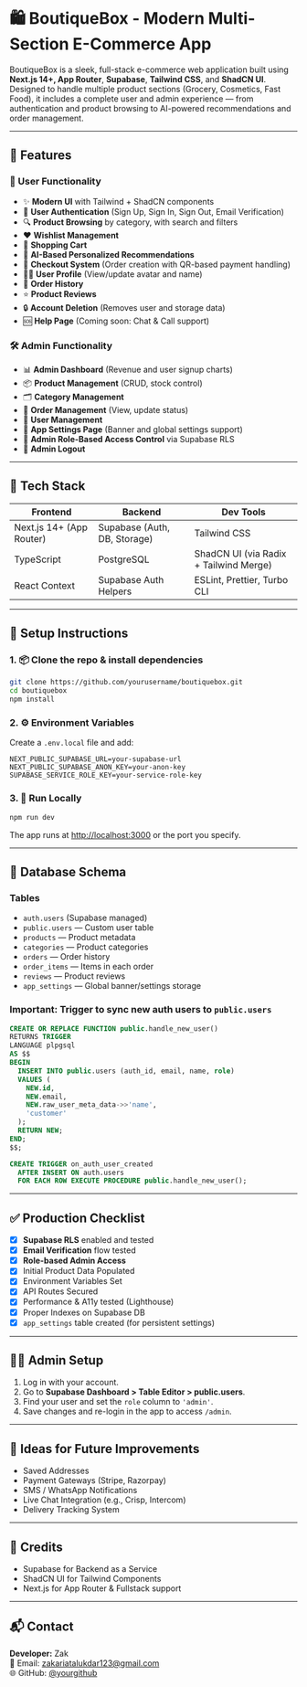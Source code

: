 # 🛍️ BoutiqueBox - Modern Multi-Section E-Commerce App

BoutiqueBox is a sleek, full-stack e-commerce web application built using **Next.js 14+, App Router**, **Supabase**, **Tailwind CSS**, and **ShadCN UI**. Designed to handle multiple product sections (Grocery, Cosmetics, Fast Food), it includes a complete user and admin experience — from authentication and product browsing to AI-powered recommendations and order management.

---

## 🚀 Features

### 👤 User Functionality

- ✨ **Modern UI** with Tailwind + ShadCN components
- 🔐 **User Authentication** (Sign Up, Sign In, Sign Out, Email Verification)
- 🔍 **Product Browsing** by category, with search and filters
- ❤️ **Wishlist Management**
- 🛒 **Shopping Cart**
- 🤖 **AI-Based Personalized Recommendations**
- 🧾 **Checkout System** (Order creation with QR-based payment handling)
- 🧑‍💼 **User Profile** (View/update avatar and name)
- 📜 **Order History**
- ⭐ **Product Reviews**
- 🔒 **Account Deletion** (Removes user and storage data)
- 🆘 **Help Page** (Coming soon: Chat & Call support)

### 🛠️ Admin Functionality

- 📊 **Admin Dashboard** (Revenue and user signup charts)
- 📦 **Product Management** (CRUD, stock control)
- 🗂️ **Category Management**
- 📃 **Order Management** (View, update status)
- 👥 **User Management**
- 🔧 **App Settings Page** (Banner and global settings support)
- 🔐 **Admin Role-Based Access Control** via Supabase RLS
- 🚪 **Admin Logout**

---

## 🧰 Tech Stack

| Frontend         | Backend           | Dev Tools                  |
|------------------|-------------------|----------------------------|
| Next.js 14+ (App Router) | Supabase (Auth, DB, Storage) | Tailwind CSS              |
| TypeScript       | PostgreSQL        | ShadCN UI (via Radix + Tailwind Merge) |
| React Context    | Supabase Auth Helpers | ESLint, Prettier, Turbo CLI |

---

## 🧪 Setup Instructions

### 1. 📦 Clone the repo & install dependencies

```bash
git clone https://github.com/yourusername/boutiquebox.git
cd boutiquebox
npm install
```

### 2. ⚙️ Environment Variables

Create a `.env.local` file and add:

```env
NEXT_PUBLIC_SUPABASE_URL=your-supabase-url
NEXT_PUBLIC_SUPABASE_ANON_KEY=your-anon-key
SUPABASE_SERVICE_ROLE_KEY=your-service-role-key
```

### 3. 🧱 Run Locally

```bash
npm run dev
```

The app runs at [http://localhost:3000](http://localhost:3000) or the port you specify.

---

## 🧠 Database Schema

### Tables

- `auth.users` (Supabase managed)
- `public.users` — Custom user table
- `products` — Product metadata
- `categories` — Product categories
- `orders` — Order history
- `order_items` — Items in each order
- `reviews` — Product reviews
- `app_settings` — Global banner/settings storage

### Important: Trigger to sync new auth users to `public.users`

```sql
CREATE OR REPLACE FUNCTION public.handle_new_user()
RETURNS TRIGGER
LANGUAGE plpgsql
AS $$
BEGIN
  INSERT INTO public.users (auth_id, email, name, role)
  VALUES (
    NEW.id,
    NEW.email,
    NEW.raw_user_meta_data->>'name',
    'customer'
  );
  RETURN NEW;
END;
$$;

CREATE TRIGGER on_auth_user_created
  AFTER INSERT ON auth.users
  FOR EACH ROW EXECUTE PROCEDURE public.handle_new_user();
```

---

## ✅ Production Checklist

- [x] **Supabase RLS** enabled and tested
- [x] **Email Verification** flow tested
- [x] **Role-based Admin Access**
- [x] Initial Product Data Populated
- [x] Environment Variables Set
- [x] API Routes Secured
- [x] Performance & A11y tested (Lighthouse)
- [x] Proper Indexes on Supabase DB
- [x] `app_settings` table created (for persistent settings)

---

## 👨‍💻 Admin Setup

1. Log in with your account.
2. Go to **Supabase Dashboard > Table Editor > public.users**.
3. Find your user and set the `role` column to `'admin'`.
4. Save changes and re-login in the app to access `/admin`.

---

## 🧠 Ideas for Future Improvements

- Saved Addresses
- Payment Gateways (Stripe, Razorpay)
- SMS / WhatsApp Notifications
- Live Chat Integration (e.g., Crisp, Intercom)
- Delivery Tracking System

---


## 🙌 Credits

- Supabase for Backend as a Service
- ShadCN UI for Tailwind Components
- Next.js for App Router & Fullstack support

---

## 📬 Contact

**Developer:** Zak  
📧 Email: zakariatalukdar123@gmail.com  
🌐 GitHub: [@yourgithub]([[https://github.com/yourgithub](https://github.com/arrhenius975)])
